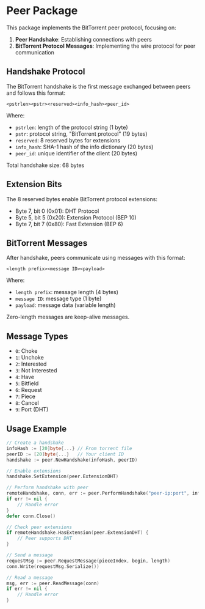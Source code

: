 # Peer Package

This package implements the BitTorrent peer protocol, focusing on:

1. **Peer Handshake**: Establishing connections with peers
2. **BitTorrent Protocol Messages**: Implementing the wire protocol for peer communication

## Handshake Protocol

The BitTorrent handshake is the first message exchanged between peers and follows this format:

```
<pstrlen><pstr><reserved><info_hash><peer_id>
```

Where:

- `pstrlen`: length of the protocol string (1 byte)
- `pstr`: protocol string, "BitTorrent protocol" (19 bytes)
- `reserved`: 8 reserved bytes for extensions
- `info_hash`: SHA-1 hash of the info dictionary (20 bytes)
- `peer_id`: unique identifier of the client (20 bytes)

Total handshake size: 68 bytes

## Extension Bits

The 8 reserved bytes enable BitTorrent protocol extensions:

- Byte 7, bit 0 (0x01): DHT Protocol
- Byte 5, bit 5 (0x20): Extension Protocol (BEP 10)
- Byte 7, bit 7 (0x80): Fast Extension (BEP 6)

## BitTorrent Messages

After handshake, peers communicate using messages with this format:

```
<length prefix><message ID><payload>
```

Where:

- `length prefix`: message length (4 bytes)
- `message ID`: message type (1 byte)
- `payload`: message data (variable length)

Zero-length messages are keep-alive messages.

## Message Types

- `0`: Choke
- `1`: Unchoke
- `2`: Interested
- `3`: Not Interested
- `4`: Have
- `5`: Bitfield
- `6`: Request
- `7`: Piece
- `8`: Cancel
- `9`: Port (DHT)

## Usage Example

```go
// Create a handshake
infoHash := [20]byte{...} // From torrent file
peerID := [20]byte{...}   // Your client ID
handshake := peer.NewHandshake(infoHash, peerID)

// Enable extensions
handshake.SetExtension(peer.ExtensionDHT)

// Perform handshake with peer
remoteHandshake, conn, err := peer.PerformHandshake("peer-ip:port", infoHash, peerID)
if err != nil {
    // Handle error
}
defer conn.Close()

// Check peer extensions
if remoteHandshake.HasExtension(peer.ExtensionDHT) {
    // Peer supports DHT
}

// Send a message
requestMsg := peer.RequestMessage(pieceIndex, begin, length)
conn.Write(requestMsg.Serialize())

// Read a message
msg, err := peer.ReadMessage(conn)
if err != nil {
    // Handle error
}
```
